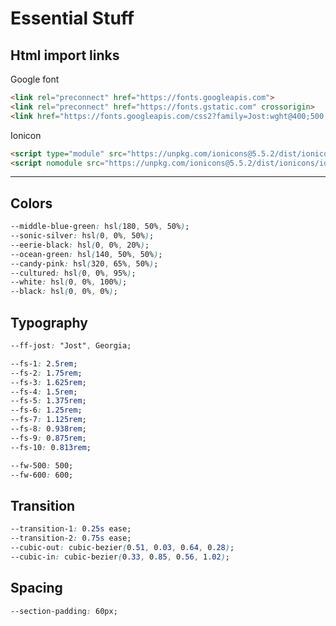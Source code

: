 # Essential Stuff

## Html import links

Google font

``` html
<link rel="preconnect" href="https://fonts.googleapis.com">
<link rel="preconnect" href="https://fonts.gstatic.com" crossorigin>
<link href="https://fonts.googleapis.com/css2?family=Jost:wght@400;500;600;700&display=swap" rel="stylesheet">
```

Ionicon

``` html
<script type="module" src="https://unpkg.com/ionicons@5.5.2/dist/ionicons/ionicons.esm.js"></script>
<script nomodule src="https://unpkg.com/ionicons@5.5.2/dist/ionicons/ionicons.js"></script>
```

---

## Colors

``` css
--middle-blue-green: hsl(180, 50%, 50%);
--sonic-silver: hsl(0, 0%, 50%);
--eerie-black: hsl(0, 0%, 20%);
--ocean-green: hsl(140, 50%, 50%);
--candy-pink: hsl(320, 65%, 50%);
--cultured: hsl(0, 0%, 95%);
--white: hsl(0, 0%, 100%);
--black: hsl(0, 0%, 0%);
```

## Typography

``` css
--ff-jost: "Jost", Georgia;

--fs-1: 2.5rem;
--fs-2: 1.75rem;
--fs-3: 1.625rem;
--fs-4: 1.5rem;
--fs-5: 1.375rem;
--fs-6: 1.25rem;
--fs-7: 1.125rem;
--fs-8: 0.938rem;
--fs-9: 0.875rem;
--fs-10: 0.813rem;

--fw-500: 500;
--fw-600: 600;
```

## Transition

``` css
--transition-1: 0.25s ease;
--transition-2: 0.75s ease;
--cubic-out: cubic-bezier(0.51, 0.03, 0.64, 0.28);
--cubic-in: cubic-bezier(0.33, 0.85, 0.56, 1.02);
```

## Spacing

``` css
--section-padding: 60px;
```
